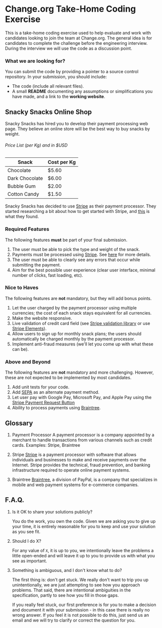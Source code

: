Change.org Take-Home Coding Exercise
====================================

This is a take-home coding exercise used to help evaluate and work
with candidates looking to join the team at Change.org. The general idea
is for candidates to complete the challenge before the
engineering interview. During the interview we will use the code as a
discussion point.

### What we are looking for?

You can submit the code by providing a pointer to a source control repository. In your submission, you should include:
 - The code (include all relevant files).
 - A small __README__ documenting any assumptions or simplifications you have made, and a link to the __working website__.

Snacky Snacks Online Shop
--------------------
Snacky Snacks has hired you to develop their payment processing web page. They believe an online store will be the best way
to buy snacks by weight.

###### Price List (per Kg) and in $USD
| Snack          | Cost per Kg  |
| ---------------|--------------|
| Chocolate      | $5.60        |
| Dark Chocolate | $6.00        |
| Bubble Gum     | $2.00        |
| Cotton Candy   | $1.50        |

Snacky Snacks has decided to use [Stripe](https://stripe.com) as their payment processor. They started researching a bit about how to get started with Stripe, and [this](https://github.com/gordillo99/change_take_home_coding_challenge/blob/master/additional_info/stripe.md) is what they found.

### Required Features
The following features **must** be part of your final submission.
  1. The user must be able to pick the type and weight of the snack.
  1. Payments must be processed using [Stripe](https://stripe.com). See [here](https://github.com/gordillo99/change_take_home_coding_challenge/blob/master/additional_info/stripe.md) for more details.
  1. The user must be able to clearly see any errors that occur while submitting the payment.
  1. Aim for the best possible user experience (clear user interface, minimal number of clicks, fast loading, etc).

### Nice to Haves
The following features are **not** mandatory, but they will add bonus points.
  1. Let the user charged by the payment processor using multiple currencies; the cost of each snack stays equivalent for all currencies.
  1. Make the website responsive.
  1. Live validation of credit card field (see [Stripe validation library](https://stripe.com/docs/stripe-js/v2) or use [Stripe Elements](https://stripe.com/docs/stripe-js)).
  1. Allow users to sign up for monthly snack plans; the users should automatically be charged monthly by the payment processor.
  1. Implement anti-fraud measures (we'll let you come up with what these can be).

### Above and Beyond
The following features are **not** mandatory and more challenging. However, these are not expected to be implemented by most candidates.
  1. Add unit tests for your code.
  1. Add [SEPA](https://stripe.com/docs/sources/sepa-debit) as an alternate payment method.
  1. Let user pay with Google Pay, Microsoft Pay, and Apple Pay using the [Stripe Payment Request Button](https://stripe.com/docs/stripe-js/elements/payment-request-button)
  1. Ability to process payments using [Braintree](https://developers.braintreepayments.com/start/overview).

Glossary
--------
1. Payment Processor
  A payment processor is a company appointed by a merchant to handle transactions from various channels such as credit cards.   Examples: Stripe, Braintree

2. Stripe
  [Stripe](https://stripe.com) is a payment processor with software that allows individuals and businesses to make and receive payments over the Internet. Stripe provides the technical, fraud prevention, and banking infrastructure required to operate online payment systems.

3. Braintree
  [Braintree](https://www.braintreepayments.com), a division of PayPal, is a company that specializes in mobile and web payment systems for e-commerce companies.

F.A.Q.
------

1. Is it OK to share your solutions publicly?

   You do the work, you own the code. Given we are asking you to give up your
   time, it is entirely reasonable for you to keep and use your solution as you
   see fit.

2. Should I do X?

   For any value of `X`, it is up to you, we intentionally leave the problems a
   little open-ended and will leave it up to you to provide us with what you
   see as important.

3. Something is ambiguous, and I don't know what to do?

   The first thing is: don't get stuck. We really don't want to trip you
   up unintentionally, we are just attempting to see how you approach
   problems. That said, there are intentional ambiguities in the
   specification, partly to see how you fill in those gaps.

   If you really feel stuck, our first preference is for you to make a
   decision and document it with your submission - in this case there is
   really no wrong answer. If you feel it is not possible to do this,
   just send us an email and we will try to clarify or correct the
   question for you.
